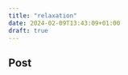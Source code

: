 ```yaml
---
title: "relaxation"
date: 2024-02-09T13:43:09+01:00
draft: true
---
```


## Post

<div class="post-activity"></div>

<script>
    document.addEventListener("DOMContentLoaded", function() {
        var postTitle = document.querySelector("h1");
        var postActivityContainer = document.querySelector(".post-activity");

        // Holen des Titels des Beitrags
        var postTitleText = postTitle.textContent.trim();

        // Senden des Ajax-Requests
        fetch("https://www.boredapi.com/api/activity?type=" + postTitleText)
            .then(function(response) {
                return response.json();
            })
            .then(function(data) {
                console.log(data);
                // Anzeigen der Aktivität im Container des Beitrags
                postActivityContainer.textContent = data.activity;
            })
            .catch(function(error) {
                console.log("hello");
                console.log("Error fetching activity: ", error);
            });
    });

</script>
